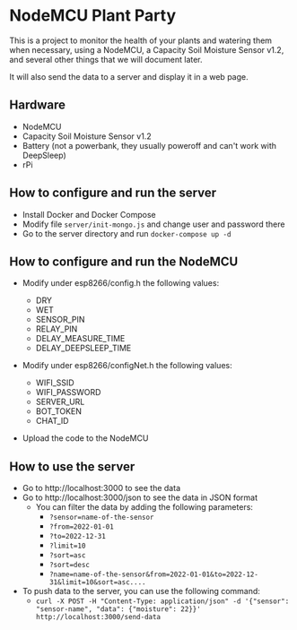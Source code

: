 NodeMCU Plant Party
===================

This is a project to monitor the health of your plants and watering them when
necessary, using a NodeMCU, a Capacity Soil Moisture Sensor v1.2, and several
other things that we will document later.

It will also send the data to a server and display it in a web page.

## Hardware

* NodeMCU
* Capacity Soil Moisture Sensor v1.2
* Battery (not a powerbank, they usually poweroff and can't work with DeepSleep)
* rPi

## How to configure and run the server

* Install Docker and Docker Compose
* Modify file `server/init-mongo.js` and change user and password there
* Go to the server directory and run `docker-compose up -d`

## How to configure and run the NodeMCU

* Modify under esp8266/config.h the following values:
  * DRY
  * WET
  * SENSOR_PIN
  * RELAY_PIN
  * DELAY_MEASURE_TIME
  * DELAY_DEEPSLEEP_TIME

* Modify under esp8266/configNet.h the following values:
  * WIFI_SSID
  * WIFI_PASSWORD
  * SERVER_URL
  * BOT_TOKEN
  * CHAT_ID

* Upload the code to the NodeMCU

## How to use the server

* Go to http://localhost:3000 to see the data
* Go to http://localhost:3000/json to see the data in JSON format
  * You can filter the data by adding the following parameters:
    * `?sensor=name-of-the-sensor`
    * `?from=2022-01-01`
    * `?to=2022-12-31`
    * `?limit=10`
    * `?sort=asc`
    * `?sort=desc`
    * `?name=name-of-the-sensor&from=2022-01-01&to=2022-12-31&limit=10&sort=asc....`
* To push data to the server, you can use the following command:
  * `curl -X POST -H "Content-Type: application/json" -d '{"sensor": "sensor-name", "data": {"moisture": 22}}' http://localhost:3000/send-data`
